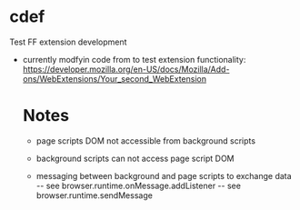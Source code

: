 # cdef
 Test FF extension development


- currently modfyin code from to test extension functionality:
  https://developer.mozilla.org/en-US/docs/Mozilla/Add-ons/WebExtensions/Your_second_WebExtension
    

  Notes
  ===
  - page scripts DOM not accessible from background scripts
  
  - background scripts can not access page script DOM

  - messaging between background and page scripts to exchange data
  -- see browser.runtime.onMessage.addListener
  -- see browser.runtime.sendMessage
  